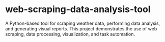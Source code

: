 # web-scraping-data-analysis-tool
A Python-based tool for scraping weather data, performing data analysis, and generating visual reports. This project demonstrates the use of web scraping, data processing, visualization, and task automation.
